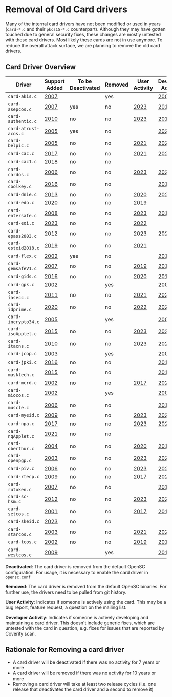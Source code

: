 # Removal of Old Card drivers

Many of the internal card drivers have not been modified or used in years (`card-*.c` and their `pkcs15-*.c` counterpart). Although they may have gotten touched due to general security fixes, these changes are mostly untested with these card drivers. Most likely these cards are not in use anymore. To reduce the overall attack surface, we are planning to remove the old card drivers.

## Card Driver Overview

| Driver               | Support Added                                                                            | To be Deactivated | Removed | User Activity                                                    | Developer Activity |
| -------------------- | ---------------------------------------------------------------------------------------- | ----------------- | ------------- | ---------------------------------------------- | ---------------------------------------------------------------------------------------- |
| `card-akis.c`        | [2007](https://github.com/OpenSC/OpenSC/commit/60e3e1e6832fc04e67276a513e0cb591b0dc2583) |                   | yes           |                                                            | [2007](https://github.com/OpenSC/OpenSC/commit/f9476144182dcc1568518f436ec8e5368841902a) |
| `card-asepcos.c`     | [2007](https://github.com/OpenSC/OpenSC/commit/87708593154ad96ac9e8d8dec5d066e0387db0b2) | yes               | no            | [2023](https://github.com/OpenSC/OpenSC/issues/2832) | [2014](https://github.com/OpenSC/OpenSC/commit/b1b5a39ffad95814901d1955360555d9b3608c5e) |
| `card-authentic.c`   | [2010](https://github.com/OpenSC/OpenSC/commit/1a58c429cbed13bed30e561896e747e3051a6d15) | no                | no            | [2023](https://github.com/OpenSC/OpenSC/issues/2693) | [2018](https://github.com/OpenSC/OpenSC/commit/098eed146f50f0375bd41d70116f9dd9ebc4dde4) |
| `card-atrust-acos.c` | [2005](https://github.com/OpenSC/OpenSC/commit/cbb32e02e13f77d65790279794a17895336cbcae) | yes               | no            |                                                            | [2020](https://github.com/OpenSC/OpenSC/commit/723129bc123699ef72332ed106628236b96bd20d) |
| `card-belpic.c`      | [2005](https://github.com/OpenSC/OpenSC/commit/a6ba20a1e3d00b8cf0049c1f7b48b819f0b2d5b4) | no                | no            | [2021](https://github.com/OpenSC/OpenSC/issues/2305) | [2021](https://github.com/OpenSC/OpenSC/commit/9d6ddaef13472cb7aaafc1b418937493f44bc422) |
| `card-cac.c`         | [2017](https://github.com/OpenSC/OpenSC/commit/777e2a3751e3f6d53f056c98e9e20e42af674fb1) | no                | no            | [2021](https://github.com/OpenSC/OpenSC/issues/2386) | [2020](https://github.com/OpenSC/OpenSC/commit/704afd0e2ddbaceb96d3861579244358b6eef326) |
| `card-cac1.c`        | [2018](https://github.com/Jakuje/OpenSC/commit/90fbc57f75585a1faed9175260559c1afffe0bcb) | no                | no            | | |
| `card-cardos.c`      | [2006](https://github.com/OpenSC/OpenSC/commit/823bbffbe65f1511849428637cd216c82ddbac2c) | no                | no            | [2023](https://github.com/OpenSC/OpenSC/issues/2784) | [2021](https://github.com/OpenSC/OpenSC/commit/d6ec00c8707d565df156eaefe54377105a51c72c) |
| `card-coolkey.c`     | [2016](https://github.com/OpenSC/OpenSC/commit/790ed5fcd7a3189c2df686daebe02f43ae5a72c3) | no                | no            |                                                            | [2018](https://github.com/OpenSC/OpenSC/commit/abdbb9d8c09146cd0bfbb5ef8861c1f3a14a83c7) |
| `card-dnie.c`        | [2013](https://github.com/OpenSC/OpenSC/commit/63ce563d76f0c4003b248654f09dd9b2af1b1069) | no                | no            | [2020](https://github.com/OpenSC/OpenSC/issues/2258) | [2020](https://github.com/OpenSC/OpenSC/commit/57a391f16cd69cedf02d5b326a689d19a985de11) |
| `card-edo.c`         | [2020](https://github.com/OpenSC/OpenSC/commit/d4a9405bf4e9ca4c1abecc9307c0b75664fc9639) | no                | no            | [2019](https://github.com/OpenSC/OpenSC/issues/1831) |  |
| `card-entersafe.c`   | [2008](https://github.com/OpenSC/OpenSC/commit/27d00f9265e053c574690d9cf27d4d579d29a09d) | no                | no            | [2023](https://github.com/OpenSC/OpenSC/issues/2815) | [2017](https://github.com/OpenSC/OpenSC/commit/45e1732bb5b020ceaf1892527c784294b28b67a8) |
| `card-eoi.c`         | [2023](https://github.com/OpenSC/OpenSC/commit/4340b757e0d93e5593f8a6062ed2b93b38f3e303) | no                | no            | [2022](https://github.com/OpenSC/OpenSC/issues/2564) |  |
| `card-epass2003.c`   | [2012](https://github.com/OpenSC/OpenSC/commit/00b069a08e43397e02571674d105c38b5967f459) | no                | no            | [2023](https://github.com/OpenSC/OpenSC/issues/2856) | [2023](https://github.com/OpenSC/OpenSC/commit/6341c1984c043dbd68dd7d62b743c02f3534301b) |
| `card-esteid2018.c`  | [2019](https://github.com/OpenSC/OpenSC/commit/b3d4a0d69a8f56c417e6ee141b57d358f7f58163) | no                | no            | [2021](https://github.com/OpenSC/OpenSC/issues/2429) |  |
| `card-flex.c`        | [2002](https://github.com/OpenSC/OpenSC/commit/9dc705491907727b554cf11eb4124b55ecdb9ea4) | yes               | no            |                                                      | [2010](https://github.com/OpenSC/OpenSC/commit/7d935df1bc65022ef80a40f8721f0fa8e3709289) |
| `card-gemsafeV1.c`   | [2007](https://github.com/OpenSC/OpenSC/commit/07e6b23a266f051666aa375b5cb6d43ad2d9cb3a) |no                | no             | [2019](https://github.com/OpenSC/OpenSC/issues/1871) | [2019](https://github.com/OpenSC/OpenSC/pull/1872/commits/ba3108d1bd6368e410243a34ed6cfa94ad78f32a) |
| `card-gids.c`        | [2016](https://github.com/OpenSC/OpenSC/commit/6a243449a0169ac7722408c23f1fd04f44b03877) | no                | no            | [2020](https://github.com/OpenSC/OpenSC/issues/2084) | [2019](https://github.com/OpenSC/OpenSC/commit/b59456b6e4fdcdbc1be31b70ad94ac61f5f5b8f8) |
| `card-gpk.c`         | [2002](https://github.com/OpenSC/OpenSC/commit/b4063302bf694f579aec1e83f6bcb7d13189e842) |                   | yes           |                                                            | [2007](https://github.com/OpenSC/OpenSC/commit/a8908b8548e02d320376844b3d9668f0f89b3c29) |
| `card-iasecc.c`      | [2011](https://github.com/OpenSC/OpenSC/commit/57b7a81c3a3233e93e9b60927103b26f9a20463e) | no                | no            | [2021](https://github.com/OpenSC/OpenSC/issues/2303) | [2021](https://github.com/OpenSC/OpenSC/pull/2279/commits/59cd37f38737e31583694da23cbc12a7fd25421d) |
| `card-idprime.c`     | [2020](https://github.com/OpenSC/OpenSC/commit/f61d9b3b53aa97c3dad6f8d065c989786662878a) | no                | no            | [2022](https://github.com/OpenSC/OpenSC/issues/2589) | [2023](https://github.com/OpenSC/OpenSC/commit/c20e070ba299ec0302169aa22443daf67a5fe56e) |
| `card-incrypto34.c`  | [2005](https://github.com/OpenSC/OpenSC/commit/90d1b0cc9c2ad226e07ce4d811d29f5f6409ee63) |                   | yes           |                                                      | [2007](https://github.com/OpenSC/OpenSC/commit/a2f622a21521cb350541894d80e3266b5f2f5612) |
| `card-isoApplet.c`   | [2015](https://github.com/OpenSC/OpenSC/commit/48bd6b09645014365a2be8361d113757a1736814) | no                | no            | [2023](https://github.com/OpenSC/OpenSC/issues/2704) | [2023](https://github.com/OpenSC/OpenSC/commit/84320d2f6d2b05e54286ca565617d010d73a2adb) |
| `card-itacns.c`      | [2010](https://github.com/OpenSC/OpenSC/commit/71cdef0ed255b63f34246960d3c9c36c2d2f8989) | no                | no            | [2023](https://github.com/OpenSC/OpenSC/issues/2763) | [2022](https://github.com/OpenSC/OpenSC/commit/1708c065f1ff2f754e9756de69ab3a3139a255bb) |
| `card-jcop.c`        | [2003](https://github.com/OpenSC/OpenSC/commit/8a4a5f033107ce0e3e8224a62a7e86dd3191f2c3) |                   | yes           |                                                            | [2003](https://github.com/OpenSC/OpenSC/commit/f761d1504fa0d173c79df30d9ef64aacf2909a2b) |
| `card-jpki.c`        | [2016](https://github.com/OpenSC/OpenSC/commit/33a16b4f4e6ad7de3eb223aeccb12510c0c4145f) | no                | no            |                                                            | [2017](https://github.com/OpenSC/OpenSC/commit/51ba288becc8b8040077ed248ba91c94f020b805) |
| `card-masktech.c`    | [2015](https://github.com/OpenSC/OpenSC/commit/976db5cb0400147e9108d434796d68c27f7b4c5c) | no                | no            |                                                            | [2015](https://github.com/OpenSC/OpenSC/commit/56c376489f4544d3f09bb71de675621ca51e6b12) |
| `card-mcrd.c`        | [2002](https://github.com/OpenSC/OpenSC/commit/8bbcb933a484f1a06453494f7aa0b33e4d694526) | no                | no            | [2017](https://github.com/OpenSC/OpenSC/issues/943)  | [2020](https://github.com/OpenSC/OpenSC/commit/57f37ffd8da04c88ee35fac84b5c90666cfefce8) |
| `card-miocos.c`      | [2002](https://github.com/OpenSC/OpenSC/commit/04dfc47d92ebfbccce826c4fcee970ea7f69c466) |                   | yes           |                                                                  | [2003](https://github.com/OpenSC/OpenSC/commit/30c094395aeea1cfc20b4c0a25dd8107ef809fd3) |
| `card-muscle.c`      | [2006](https://github.com/OpenSC/OpenSC/commit/50490acca0c32b37c71b8e86748648b7a2811ade) | no                | no            |                                                                  | [2015](https://github.com/OpenSC/OpenSC/commit/5898eab3732f73550b36b6dae4a947dfd0c6f4e2) |
| `card-myeid.c`       | [2009](https://github.com/OpenSC/OpenSC/commit/9da39d84629fe22492989b640fc9f7fcc30bb4fc) | no                | no            | [2023](https://github.com/OpenSC/OpenSC/issues/2804) | [2023](https://github.com/OpenSC/OpenSC/commit/d5e7459a3580a5486b43fffb66bd1aabddf5f504) |
| `card-npa.c`         | [2017](https://github.com/OpenSC/OpenSC/commit/a4f64d9439cf072e2c5ef0f8dd1cfd508b75242a) | no                | no            | [2023](https://github.com/OpenSC/OpenSC/issues/2726) | [2022](https://github.com/OpenSC/OpenSC/commit/0a7be07a715aa2589250d4fe3a0f953f5b5e4976) |
| `card-nqApplet.c`    | [2021](https://github.com/OpenSC/OpenSC/commit/2d183fe66262588941e7fb77f9f84264be1120ba) | no                | no            | | |
| `card-oberthur.c`    | [2004](https://github.com/OpenSC/OpenSC/commit/52c1b2d700f4d41b3bf04a76f94ce46a06f4898f) | no                | no            | [2020](https://github.com/OpenSC/OpenSC/issues/2047) | [2016](https://github.com/OpenSC/OpenSC/commit/e9786bfb345f9907ae1007f80d94f6eb3f773d59) |
| `card-openpgp.c`     | [2003](https://github.com/OpenSC/OpenSC/commit/0f32616c203ea38bccba235951d24642715dd2f1) | no                | no            | [2023](https://github.com/OpenSC/OpenSC/issues/2824) | [2023](https://github.com/OpenSC/OpenSC/commit/4e9f4e0ed2955b4ab52f829309ef51d8900564f9) |
| `card-piv.c`         | [2006](https://github.com/OpenSC/OpenSC/commit/b051b085846967795299e4bb92e19e1028b1048c) | no                | no            | [2023](https://github.com/OpenSC/OpenSC/issues/2833) | [2023](https://github.com/OpenSC/OpenSC/commit/dfeeac68f9cc3b26fe434ef7cfe046905a54b1d5) |
| `card-rtecp.c`       | [2009](https://github.com/OpenSC/OpenSC/commit/7931ded481170704ca047ae5442e5a6b2a299926) | no                | no            | [2017](https://github.com/OpenSC/OpenSC/issues/1082) | [2021](https://github.com/OpenSC/OpenSC/commit/570fc56c47524b9a23beddc0ab7426a31491c4ff) |
| `card-rutoken.c`     | [2007](https://github.com/OpenSC/OpenSC/commit/0ecc294ed8bea00c712e90b0db3ea29eef935730) | no                | no            |                                                                  | [2019](https://github.com/OpenSC/OpenSC/commit/3c1624676d486c951cc101a32a5b20ec31e2b52f) |
| `card-sc-hsm.c`      | [2012](https://github.com/OpenSC/OpenSC/commit/1a7ca328659fdcd11a4755dcab5645f9a2b6dff8) | no                | no            | [2023](https://github.com/OpenSC/OpenSC/issues/2826) | [2023](https://github.com/OpenSC/OpenSC/commit/a5b4950c623d465ea46a06856cdcd55d0a8d0820) |
| `card-setcos.c`      | [2001](https://github.com/OpenSC/OpenSC/commit/c344e28a9269353884cb7082a4f9830ea6a74bed) | no                | no            | [2017](https://github.com/OpenSC/OpenSC/issues/1009) | [2016](https://github.com/OpenSC/OpenSC/commit/74493ca73f8e3c21c098fecb42a7a08ead85e197) |
| `card-skeid.c`       | [2023](https://github.com/OpenSC/OpenSC/commit/d952a9fa3d0e2becc684c3a2529173d3d151f817) | no                | no            | | |
| `card-starcos.c`     | [2003](https://github.com/OpenSC/OpenSC/commit/ac1c926cc828f577950d46b872763f6a4b45b3fc) | no                | no            | [2021](https://github.com/OpenSC/OpenSC/issues/2460) | [2022](https://github.com/OpenSC/OpenSC/commit/9ac0583e91b1b59bd9dc55b2376ff0be944afe55) |
| `card-tcos.c`        | [2002](https://github.com/OpenSC/OpenSC/commit/709727d469954f09f96492a219ecb60b334a62a2) | no                | no            | [2019](https://github.com/OpenSC/OpenSC/issues/1869) | [2019](https://github.com/OpenSC/OpenSC/commit/187d908feb5867a7d44604e02c02c2131285f74b) |
| `card-westcos.c`     | [2009](https://github.com/OpenSC/OpenSC/commit/d3201511c7efc5d30c9105a1c92dac63f4af4808) |                    | yes           |                                                                  | [2010](https://github.com/OpenSC/OpenSC/commit/c3de15d2d08061cd6b2a0fabbdaaa7b8a6ede1fa) |

**Deactivated**: The card driver is removed from the default OpenSC configuration. For usage, it is necessary to enable the card driver in `opensc.conf`

**Removed**: The card driver is removed from the default OpenSC binaries. For further use, the drivers need to be pulled from git history.

**User Activity**: Indicates if someone is actively using the card. This may be a bug report, feature request, a question on the mailing list.

**Developer Activity**: Indicates if someone is actively developing and maintaining a card driver. This doesn't include generic fixes, which are untested with the card in question, e.g. fixes for issues that are reported by Coverity scan.

## Rationale for Removing a card driver

* A card driver will be deactivated if there was no activity for 7 years or more
* A card driver will be removed if there was no activity for 10 years or more
* Removing a card driver will take at least two release cycles (i.e. one release that deactivates the card driver and a second to remove it)
